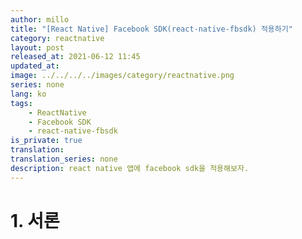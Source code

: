 ```yaml
---
author: millo
title: "[React Native] Facebook SDK(react-native-fbsdk) 적용하기"
category: reactnative
layout: post
released_at: 2021-06-12 11:45
updated_at:
image: ../../../../images/category/reactnative.png
series: none
lang: ko
tags:
    - ReactNative
    - Facebook SDK
    - react-native-fbsdk
is_private: true
translation:
translation_series: none
description: react native 앱에 facebook sdk을 적용해보자.
---
```


# 1. 서론
